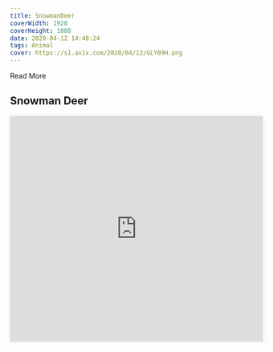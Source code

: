 ```yaml
---
title: SnowmanDeer
coverWidth: 1920
coverHeight: 1080
date: 2020-04-12 14:48:24
tags: Animal
cover: https://s1.ax1x.com/2020/04/12/GLY09H.png
---
```


Read More
<!-- more -->

## Snowman Deer

<iframe style="width:100%;height:450px;box-shadow:0px 0px 10px #eee" src="https://www.ddd.online/jq/webEdit/project/embedProject/bZi9u5EG-O1VD3zrK-hf1k44QR-YeSo0iV4" frameborder="0" allowvr allowfullscreen mozallowfullscreen="true" webkitallowfullscreen="true" onmousewheel=""></iframe>